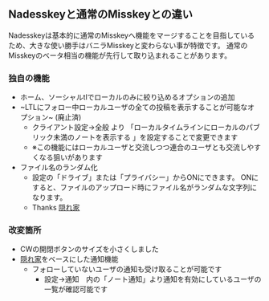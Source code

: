 ## Nadesskeyと通常のMisskeyとの違い
Nadesskeyは基本的に通常のMisskeyへ機能をマージすることを目指しているため、大きな使い勝手はバニラMisskeyと変わらない事が特徴です。
通常のMisskeyのベータ相当の機能が先行して取り込まれることがあります。

### 独自の機能
- ホーム、ソーシャルtlでローカルのみに絞り込めるオプションの追加
- ~LTLにフォロー中ローカルユーザの全ての投稿を表示することが可能なオプション~ (廃止済)
  - クライアント設定→全般 より 「ローカルタイムラインにローカルのパブリック未満のノートを表示する 」を設定することで変更できます
  - ※この機能にはローカルユーザと交流しつつ連合のユーザとも交流しやすくなる狙いがあります
- ファイル名のランダム化
  - 設定の「ドライブ」または「プライバシー」からONにできます。
	ONにすると、ファイルのアップロード時にファイル名がランダムな文字列になります。
  - Thanks [隠れ家](https://github.com/hideki0403/misskey.yukineko.me/blob/master-kakurega/DIFFERENCE.md)
### 改変箇所
- CWの開閉ボタンのサイズを小さくしました
- [隠れ家](https://github.com/hideki0403/misskey.yukineko.me/blob/master-kakurega/DIFFERENCE.md)をベースにした通知機能
  - フォローしていないユーザの通知も受け取ることが可能です
	- 設定→通知　内の「ノート通知」より通知を有効にしているユーザの一覧が確認可能です
